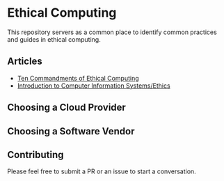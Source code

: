 # Ethical Computing

This repository servers as a common place to identify common practices and guides in ethical computing. 

## Articles

* [Ten Commandments of Ethical Computing](https://en.wikipedia.org/wiki/Ten_Commandments_of_Computer_Ethics)
* [Introduction to Computer Information Systems/Ethics](https://en.wikibooks.org/wiki/Introduction_to_Computer_Information_Systems/Ethics)

## Choosing a Cloud Provider

## Choosing a Software Vendor

## Contributing

Please feel free to submit a PR or an issue to start a conversation.
